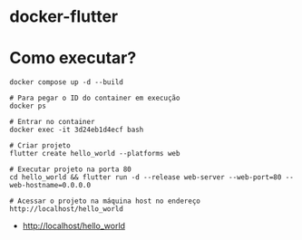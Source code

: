 # docker-flutter

# Como executar?

```shell
docker compose up -d --build

# Para pegar o ID do container em execução
docker ps 

# Entrar no container
docker exec -it 3d24eb1d4ecf bash 

# Criar projeto
flutter create hello_world --platforms web

# Executar projeto na porta 80
cd hello_world && flutter run -d --release web-server --web-port=80 --web-hostname=0.0.0.0

# Acessar o projeto na máquina host no endereço http://localhost/hello_world
```

- [http://localhost/hello_world](http://localhost/hello_world)